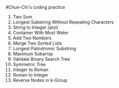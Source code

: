 #Chun-Chi's coding practice

1. Two Sum
2. Longest Substring Without Repeating Characters
3. String to Integer (atoi)
4. Container With Most Water
5. Add Two Numbers
6. Merge Two Sorted Lists
7. Longest Palindromic Substring
8. Maximum Subarray
9. Validate Binary Search Tree
10. Symmetric Tree
11. Integer to Roman
12. Roman to Integer
13. Reverse Nodes in k-Group

